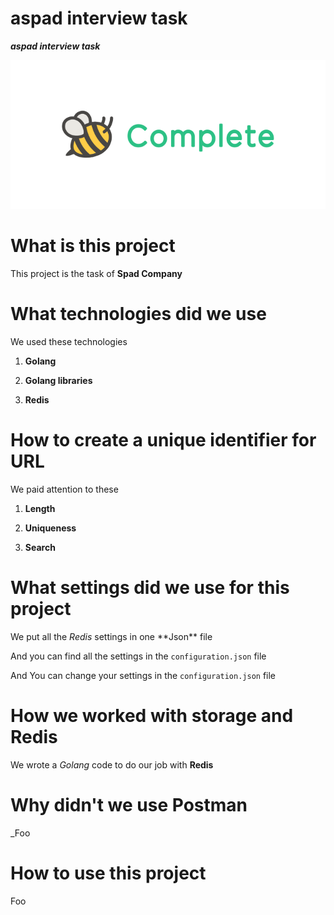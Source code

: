 # aspad interview task
<b><var>aspad interview task</var></b>

<div>
  <img
      src="/data/download.png"
      alt="aspad interview task | task completed"
      style="max-width:100%;"
  />
</div>

# What is this project
This project is the task of <strong>Spad Company</strong>

# What technologies did we use
We used these technologies

  1. **Golang** 
  
  2. **Golang libraries**
  
  3. **Redis**

# How to create a unique identifier for URL
<div>
We paid attention to these
  
  1. **Length**
  
  2. **Uniqueness**
  
  3. **Search**
</div>

# What settings did we use for this project
<div>
We put all the <var>Redis</var> settings in one **Json** file

And you can find all the settings in the ``configuration.json`` file

And You can change your settings in the ``configuration.json`` file


</div>

# How we worked with storage and Redis
We wrote a <var>Golang</var> code to do our job with **Redis**

# Why didn't we use Postman
_Foo

# How to use this project
Foo

